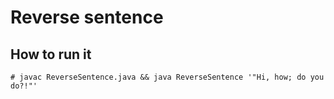 # Reverse sentence

## How to run it

```
# javac ReverseSentence.java && java ReverseSentence '"Hi, how; do you do?!"' 
```
